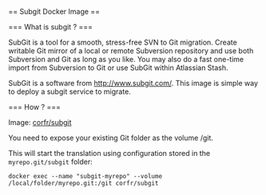 == Subgit Docker Image ==

=== What is subgit ? ===

SubGit is a tool for a smooth, stress-free SVN to Git migration.
Create writable Git mirror of a local or remote Subversion repository and use both Subversion and Git as long as you like. 
You may also do a fast one-time import from Subversion to Git or use SubGit within Atlassian Stash.

SubGit is a software from http://www.subgit.com/.
This image is simple way to deploy a subgit service to migrate.

=== How ? ===

Image: [corfr/subgit](https://registry.hub.docker.com/u/corfr/subgit/)

You need to expose your existing Git folder as the volume /git.

This will start the translation using configuration stored in the `myrepo.git/subgit` folder:
```
docker exec --name "subgit-myrepo" --volume /local/folder/myrepo.git:/git corfr/subgit
```
